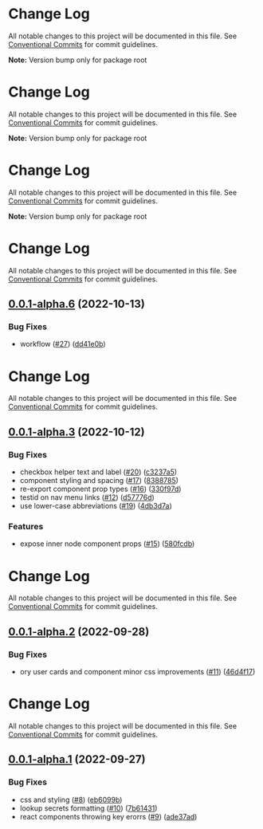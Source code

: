 # Change Log

All notable changes to this project will be documented in this file. See
[Conventional Commits](https://conventionalcommits.org) for commit guidelines.

**Note:** Version bump only for package root

# Change Log

All notable changes to this project will be documented in this file. See
[Conventional Commits](https://conventionalcommits.org) for commit guidelines.

**Note:** Version bump only for package root

# Change Log

All notable changes to this project will be documented in this file. See
[Conventional Commits](https://conventionalcommits.org) for commit guidelines.

**Note:** Version bump only for package root

# Change Log

All notable changes to this project will be documented in this file. See
[Conventional Commits](https://conventionalcommits.org) for commit guidelines.

## [0.0.1-alpha.6](https://github.com/ory/elements/compare/v0.0.1-alpha.5...v0.0.1-alpha.6) (2022-10-13)

### Bug Fixes

- workflow ([#27](https://github.com/ory/elements/issues/27))
  ([dd41e0b](https://github.com/ory/elements/commit/dd41e0b801cb8e299b8c146e559cdd8b7cdb8de9))

# Change Log

All notable changes to this project will be documented in this file. See
[Conventional Commits](https://conventionalcommits.org) for commit guidelines.

## [0.0.1-alpha.3](https://github.com/ory/elements/compare/v0.0.1-alpha.2...v0.0.1-alpha.3) (2022-10-12)

### Bug Fixes

- checkbox helper text and label
  ([#20](https://github.com/ory/elements/issues/20))
  ([c3237a5](https://github.com/ory/elements/commit/c3237a50e333c99961314860d9dfebc102f5d3f9))
- component styling and spacing
  ([#17](https://github.com/ory/elements/issues/17))
  ([8388785](https://github.com/ory/elements/commit/838878527432bb8fb8d3924b6fe375334e786928))
- re-export component prop types
  ([#16](https://github.com/ory/elements/issues/16))
  ([330f97d](https://github.com/ory/elements/commit/330f97d6dae1f45175aa1a3a21a4e68cf4282dd8))
- testid on nav menu links ([#12](https://github.com/ory/elements/issues/12))
  ([d57776d](https://github.com/ory/elements/commit/d57776d6ccc39ef0c6dbdfe8ed51823854607478))
- use lower-case abbreviations
  ([#19](https://github.com/ory/elements/issues/19))
  ([4db3d7a](https://github.com/ory/elements/commit/4db3d7a1eefd90e886d09a98c6aa8488f54922a6))

### Features

- expose inner node component props
  ([#15](https://github.com/ory/elements/issues/15))
  ([580fcdb](https://github.com/ory/elements/commit/580fcdb4013ce22ead50425f97af1b7c4e34cfb0))

# Change Log

All notable changes to this project will be documented in this file. See
[Conventional Commits](https://conventionalcommits.org) for commit guidelines.

## [0.0.1-alpha.2](https://github.com/ory/elements/compare/v0.0.1-alpha.1...v0.0.1-alpha.2) (2022-09-28)

### Bug Fixes

- ory user cards and component minor css improvements
  ([#11](https://github.com/ory/elements/issues/11))
  ([46d4f17](https://github.com/ory/elements/commit/46d4f17b202954f9ab9f7b7e61915b52164f6d93))

# Change Log

All notable changes to this project will be documented in this file. See
[Conventional Commits](https://conventionalcommits.org) for commit guidelines.

## [0.0.1-alpha.1](https://github.com/ory/elements/compare/v0.0.1-alpha.0...v0.0.1-alpha.1) (2022-09-27)

### Bug Fixes

- css and styling ([#8](https://github.com/ory/elements/issues/8))
  ([eb6099b](https://github.com/ory/elements/commit/eb6099b80bf9960674e4ea60f97ef16642e4ea64))
- lookup secrets formatting ([#10](https://github.com/ory/elements/issues/10))
  ([7b61431](https://github.com/ory/elements/commit/7b614314acd855c4c0f58c78a3e9430cdac05f49))
- react components throwing key erorrs
  ([#9](https://github.com/ory/elements/issues/9))
  ([ade37ad](https://github.com/ory/elements/commit/ade37ade3f4d6279be0edcfc6fa2b92a43abe5a7))
